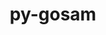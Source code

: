 ---
title: "py-gosam"
layout: cache
categories: [package, develop]
meta: {"compilers": ["gcc@=11.4.0"], "num_specs": 7, "num_specs_by_stack": {"hep": 7, "root": 7}, "oss": ["ubuntu22.04"], "platforms": ["linux"], "stacks": ["hep", "root"], "targets": ["x86_64_v3"], "versions": ["2.1.2"]}
spec_details: [{"compiler": "gcc@=11.4.0", "hash": "acqic6poxmmrpiihjyxowahwf737lwh7", "os": "ubuntu22.04", "platform": "linux", "size": "-", "stacks": ["hep", "root"], "target": "x86_64_v3", "variants": ["build_system=generic"], "versions": ["2.1.2"]}, {"compiler": "gcc@=11.4.0", "hash": "fowzzvivju4da3swwtix4xypmocm7raj", "os": "ubuntu22.04", "platform": "linux", "size": "-", "stacks": ["hep", "root"], "target": "x86_64_v3", "variants": ["build_system=generic"], "versions": ["2.1.2"]}, {"compiler": "gcc@=11.4.0", "hash": "gttfboy7d4e3jauiecmsm6fvdawpeff7", "os": "ubuntu22.04", "platform": "linux", "size": "-", "stacks": ["hep", "root"], "target": "x86_64_v3", "variants": ["build_system=generic"], "versions": ["2.1.2"]}, {"compiler": "gcc@=11.4.0", "hash": "ie4zesmrsnnu6ktnd5hkwrmvol2zq5mf", "os": "ubuntu22.04", "platform": "linux", "size": "-", "stacks": ["hep", "root"], "target": "x86_64_v3", "variants": ["build_system=generic"], "versions": ["2.1.2"]}, {"compiler": "gcc@=11.4.0", "hash": "l2hd6bwldlcuk5nqel7savjb24skt6yj", "os": "ubuntu22.04", "platform": "linux", "size": "-", "stacks": ["hep", "root"], "target": "x86_64_v3", "variants": ["build_system=generic"], "versions": ["2.1.2"]}, {"compiler": "gcc@=11.4.0", "hash": "nm575rwo4puvcstgovi2s37esnlurufb", "os": "ubuntu22.04", "platform": "linux", "size": "-", "stacks": ["hep", "root"], "target": "x86_64_v3", "variants": ["build_system=generic"], "versions": ["2.1.2"]}, {"compiler": "gcc@=11.4.0", "hash": "p5n5ycvj4inntvue4svsss6dqcmwwzax", "os": "ubuntu22.04", "platform": "linux", "size": "-", "stacks": ["hep", "root"], "target": "x86_64_v3", "variants": ["build_system=generic"], "versions": ["2.1.2"]}]
---